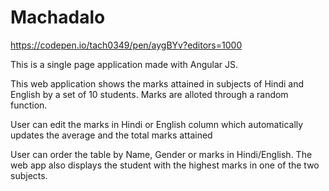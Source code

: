 # Machadalo

https://codepen.io/tach0349/pen/aygBYv?editors=1000

This is a single page application made with Angular JS.

This web application shows the marks attained in subjects of Hindi and English by a set of 10 students. Marks are alloted through a random function. 

User can edit the marks in Hindi or English column which automatically updates the average and the total marks attained

User can order the table by Name, Gender or marks in Hindi/English. The web app also displays the student with the highest marks in one of the two subjects.
